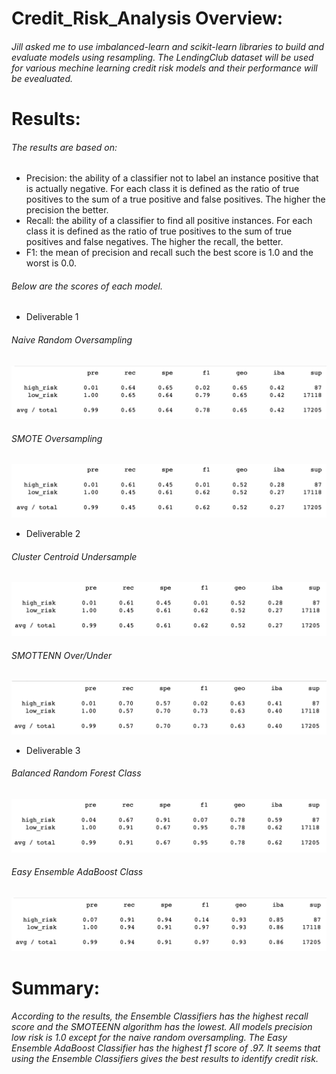 # Credit_Risk_Analysis Overview:

###### Jill asked me to use imbalanced-learn and scikit-learn libraries to build and evaluate models using resampling. The LendingClub dataset will be used for various mechine learning credit risk models and their performance will be evealuated.  

# Results: 
###### The results are based on:
- Precision: the ability of a classifier not to label an instance positive that is actually negative.  For each class it is defined as the ratio of true positives to the sum of a true positive and false positives. The higher the precision the better.
- Recall: the ability of a classifier to find all positive instances. For each class it is defined as the ratio of true positives to the sum of true positives and false negatives.  The higher the recall, the better.
- F1: the mean of precision and recall such the best score is 1.0 and the worst is 0.0.

###### Below are the scores of each model.
- Deliverable 1
###### Naive Random Oversampling
![Naive Random Oversampling](https://github.com/ramon0101alonso/Credit_Risk_Analysis/blob/main/Pictures/%20Naive%20Random%20Oversampling.png)
###### SMOTE Oversampling
![SMOTE Oversampling](https://github.com/ramon0101alonso/Credit_Risk_Analysis/blob/main/Pictures/SMOTE%20Oversampling.png)

- Deliverable 2
###### Cluster Centroid Undersample  
![Cluster Centroid Undersample](https://github.com/ramon0101alonso/Credit_Risk_Analysis/blob/main/Pictures/Cluster%20Centroid%20Undersample.png)
###### SMOTTENN Over/Under
![SMOTTENN Over/Under](https://github.com/ramon0101alonso/Credit_Risk_Analysis/blob/main/Pictures/SMOTEENN%20Over:Under.png)

- Deliverable 3
###### Balanced Random Forest Class
![Balanced Random Forest Class](https://github.com/ramon0101alonso/Credit_Risk_Analysis/blob/main/Pictures/Balanced%20Random%20Forest%20Classifier.png)
###### Easy Ensemble AdaBoost Class
![Easy Ensemble AdaBoost Class](https://github.com/ramon0101alonso/Credit_Risk_Analysis/blob/main/Pictures/Easy%20Ensemble%20AdaBoost%20Classifier.png)


# Summary: 
###### According to the results, the Ensemble Classifiers has the highest recall score and the SMOTEENN algorithm has the lowest.  All models precision low risk is 1.0 except for the naive random oversampling.  The Easy Ensemble AdaBoost Classifier has the highest f1 score of .97.  It seems that using the Ensemble Classifiers gives the best results to identify credit risk.